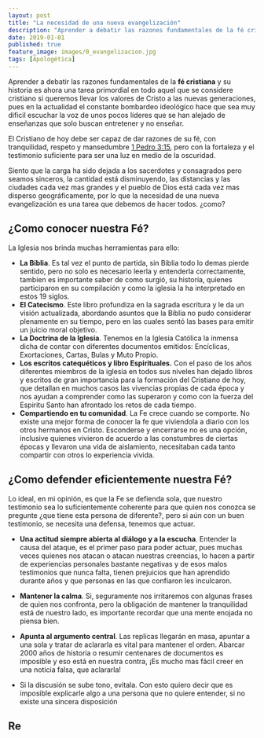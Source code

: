 ```yaml
---
layout: post
title: "La necesidad de una nueva evangelización"
description: "Aprender a debatir las razones fundamentales de la fé cristiana y nuestra historia es ahora una tarea primordial."
date: 2019-01-01
published: true
feature_image: images/0_evangelizacion.jpg
tags: [Apologética]
---
```


Aprender a debatir las razones fundamentales de la **fé cristiana** y su historia es ahora una tarea primordial en todo aquel que se considere cristiano si queremos llevar los valores de Cristo a las nuevas generaciones, pues en la actualidad el constante bombardeo ideológico hace que sea muy dificil escuchar la voz de unos pocos líderes que se han alejado de enseñanzas que solo buscan entretener y no enseñar.

El Cristiano de hoy debe ser capaz de dar razones de su fé, con tranquilidad, respeto y mansedumbre [1 Pedro 3:15](https://www.bibliacatolica.com.br/la-biblia-de-jerusalen/i-pedro/3/), pero con la fortaleza y el testimonio suficiente para ser una luz en medio de la oscuridad.

<!--more-->

Siento que la carga ha sido dejada a los sacerdotes y consagrados pero seamos sinceros, la cantidad está disminuyendo, las distancias y las ciudades cada vez mas grandes y el pueblo de Dios está cada vez mas disperso geográficamente, por lo que la necesidad de una nueva evangelización es una tarea que debemos de hacer todos. ¿como?

## ¿Como conocer nuestra Fé?

La Iglesia nos brinda muchas herramientas para ello:

- **La Biblia**. Es tal vez el punto de partida, sin Biblia todo lo demas pierde sentido, pero no solo es necesario leerla y entenderla correctamente, tambien es importante saber de como surgió, su historia, quienes participaron en su compilación y como la iglesia la ha interpretado en estos 19 siglos.
- **El Catecismo**. Este libro profundiza en la sagrada escritura y le da un visión actualizada, abordando asuntos que la Biblia no pudo considerar plenamente en su tiempo, pero en las cuales sentó las bases para emitir un juicio moral objetivo.
- **La Doctrina de la Iglesia**. Tenemos en la Iglesia Católica la inmensa dicha de contar con diferentes documentos emitidos: Encíclicas, Exortaciones, Cartas, Bulas y Muto Propio.
- **Los escritos catequéticos y libro Espirituales.** Con el paso de los años diferentes miembros de la iglesia en todos sus niveles han dejado libros y escritos de gran importancia para la formación del Cristiano de hoy, que detallan en muchos casos las vivencias propias de cada época y nos ayudan a comprender como las superaron y como con la fuerza del Espiritu Santo han afrontado los retos de cada tiempo.
- **Compartiendo en tu comunidad**. La Fe crece cuando se comporte. No existe una mejor forma de conocer la fe que viviendola a diario con los otros hermanos en Cristo. Esconderse y encerrarse no es una opción, inclusive quienes vivieron de acuerdo a las constumbres de ciertas épocas y llevaron una vida de aislamiento, necesitaban cada tanto compartir con otros lo experiencia vivida.

## ¿Como defender eficientemente nuestra Fé?

Lo ideal, en mi opinión, es que la Fe se defienda sola, que nuestro testimonio sea lo suficientemente coherente para que quien nos conozca se pregunte ¿que tiene esta persona de diferente?, pero si aún con un buen testimonio, se necesita una defensa, tenemos que actuar.

- **Una actitud siempre abierta al diálogo y a la escucha**. Entender la causa del ataque, es el primer paso para poder actuar, pues muchas veces quienes nos atacan o atacan nuestras creencias, lo hacen a partir de experiencias personales bastante negativas y de esos malos testimonios que nunca falta, tienen prejuicios que han aprendido durante años y que personas en las que confiaron les inculcaron.

- **Mantener la calma**. Si, seguramente nos irritaremos con algunas frases de quien nos confronta, pero la obligación de mantener la tranquilidad está de nuestro lado, es importante recordar que una mente enojada no piensa bien.

- **Apunta al argumento central**. Las replicas llegarán en masa, apuntar a una sola y tratar de aclararla es vital para mantener el orden. Abarcar 2000 años de historia o resumir centenares de documentos es imposible y eso está en nuestra contra, ¡Es mucho mas fácil creer en una noticia falsa, que aclararla! 

- Si la discusión se sube tono, evitala. Con esto quiero decir que es imposible explicarle algo a una persona que no quiere entender, si no existe una sincera disposición 

## Re


